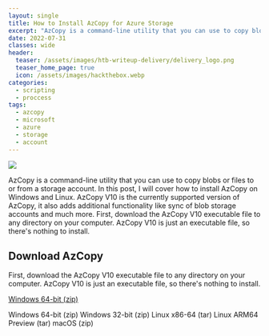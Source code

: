 ```yaml
---
layout: single
title: How to Install AzCopy for Azure Storage
excerpt: "AzCopy is a command-line utility that you can use to copy blobs or files to or from a storage account. In this post, I will cover how to install AzCopy on Windows and Linux. AzCopy V10 is the currently supported version of AzCopy, it also adds additional functionality like sync of blob storage accounts and much more. First, download the AzCopy V10 executable file to any directory on your computer. AzCopy V10 is just an executable file, so there's nothing to install."
date: 2022-07-31
classes: wide
header:
  teaser: /assets/images/htb-writeup-delivery/delivery_logo.png
  teaser_home_page: true
  icon: /assets/images/hackthebox.webp
categories:
  - scripting
  - proccess
tags:  
  - azcopy
  - microsoft
  - azure
  - storage
  - account
---
```


![](/assets/images/htb-writeup-delivery/delivery_logo.png)

AzCopy is a command-line utility that you can use to copy blobs or files to or from a storage account. In this post, I will cover how to install AzCopy on Windows and Linux. AzCopy V10 is the currently supported version of AzCopy, it also adds additional functionality like sync of blob storage accounts and much more. First, download the AzCopy V10 executable file to any directory on your computer. AzCopy V10 is just an executable file, so there's nothing to install.

## Download AzCopy

First, download the AzCopy V10 executable file to any directory on your computer. AzCopy V10 is just an executable file, so there's nothing to install.

[Windows 64-bit (zip)](https://aka.ms/downloadazcopy-v10-windows)  

Windows 64-bit (zip)
Windows 32-bit (zip)
Linux x86-64 (tar)
Linux ARM64 Preview (tar)
macOS (zip)
